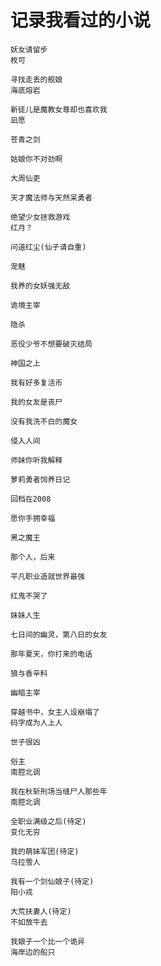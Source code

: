 # 记录我看过的小说


<!--more-->


```
妖女请留步
枚可
```
```
寻找走丢的舰娘
海底熔岩
```
```
新徒儿是魔教女尊却也喜欢我
凪愿
``` 
```
苍青之剑

```
```
姑娘你不对劲啊

```
```
大周仙吏

```
```
天才魔法师与天然呆勇者

```
```
绝望少女拯救游戏
红月？
```
```
问道红尘(仙子请自重)

```
```
宠魅

```
```
我养的女妖强无敌

```
```
诡境主宰

```
```
隐杀

```
```
恶役少爷不想要破灭结局

```
```
神国之上

```
```
我有好多复活币

```
```
我的女友是丧尸

```
```
没有我洗不白的魔女

```
```
侵入人间

```
```
师妹你听我解释

```
```
萝莉勇者饲养日记

```
```
回档在2008

```
```
愿你手拥幸福

```
```
黑之魔王

```
```
那个人，后来

```
```
平凡职业造就世界最强

```
```
红鬼不哭了

```
```
妹妹人生

```
```
七日间的幽灵，第八日的女友

```
```
那年夏天，你打来的电话

```
```
狼与香辛料

```
```
幽暗主宰

```
```
穿越书中，女主人设崩塌了
码字成为人上人
```
```
世子很凶
```
```
俗主
南腔北调
```

```
我在秋斩刑场当缝尸人那些年
南腔北调
```
```
全职业满级之后(待定)
变化无穷
```
```
我的萌妹军团(待定)
乌拉雪人
```
```
我有一个剑仙娘子(待定)
阳小戎
```
```
大荒扶妻人(待定)
不如放牛去
```
```
我娘子一个比一个诡异
海岸边的船只
```

